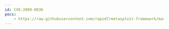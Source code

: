 ```yaml
---
id: CVE-2009-0836
pocs:
    - https://raw.githubusercontent.com/rapid7/metasploit-framework/master/modules/auxiliary/pdf/foxit/authbypass.rb
---
```

